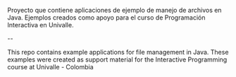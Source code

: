 Proyecto que contiene aplicaciones de ejemplo de manejo de archivos en Java. Ejemplos creados como apoyo para el curso de Programación Interactiva en Univalle.

--

This repo contains example applications for file management in Java. These examples were created as support material for the Interactive Programming course at Univalle - Colombia
